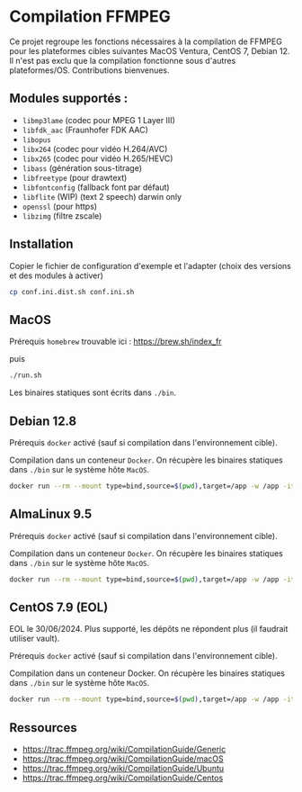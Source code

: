 # Compilation FFMPEG

Ce projet regroupe les fonctions nécessaires à la compilation de FFMPEG pour les plateformes cibles suivantes MacOS Ventura, CentOS 7, Debian 12.
Il n'est pas exclu que la compilation fonctionne sous d'autres plateformes/OS. Contributions bienvenues.

## Modules supportés :

- `libmp3lame` (codec pour MPEG 1 Layer III)
- `libfdk_aac` (Fraunhofer FDK AAC)
- `libopus`
- `libx264` (codec pour vidéo H.264/AVC)
- `libx265` (codec pour vidéo H.265/HEVC)
- `libass` (génération sous-titrage)
- `libfreetype` (pour drawtext)
- `libfontconfig` (fallback font par défaut)
- `libflite` (WIP) (text 2 speech) darwin only
- `openssl` (pour https)
- `libzimg` (filtre zscale)

## Installation

Copier le fichier de configuration d'exemple et l'adapter (choix des versions et des modules à activer)

```bash
cp conf.ini.dist.sh conf.ini.sh
```

## MacOS

Prérequis `homebrew` trouvable ici : https://brew.sh/index_fr

puis

```bash
./run.sh
```

Les binaires statiques sont écrits dans `./bin`.

## Debian 12.8

Prérequis `docker` activé (sauf si compilation dans l'environnement cible).

Compilation dans un conteneur `Docker`. On récupère les binaires statiques dans `./bin` sur le système hôte `MacOS`.

```bash
docker run --rm --mount type=bind,source=$(pwd),target=/app -w /app -it debian:12.8 ./run.sh
```

## AlmaLinux 9.5

Prérequis `docker` activé (sauf si compilation dans l'environnement cible).

Compilation dans un conteneur `Docker`. On récupère les binaires statiques dans `./bin` sur le système hôte `MacOS`.

```bash
docker run --rm --mount type=bind,source=$(pwd),target=/app -w /app -it almalinux:9.5 ./run.sh
```

## CentOS 7.9 (EOL)

EOL le 30/06/2024. Plus supporté, les dépôts ne répondent plus (il faudrait utiliser vault).

Prérequis `docker` activé (sauf si compilation dans l'environnement cible).

Compilation dans un conteneur Docker. On récupère les binaires statiques dans `./bin` sur le système hôte `MacOS`.

```bash
docker run --rm --mount type=bind,source=$(pwd),target=/app -w /app -it centos:7.9.2009 ./run.sh
```

## Ressources

- https://trac.ffmpeg.org/wiki/CompilationGuide/Generic
- https://trac.ffmpeg.org/wiki/CompilationGuide/macOS
- https://trac.ffmpeg.org/wiki/CompilationGuide/Ubuntu
- https://trac.ffmpeg.org/wiki/CompilationGuide/Centos
